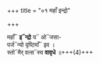 +++
title = "०१ महाँ इन्द्रो"

+++

महाँ᳓ **इ᳓न्द्रो** य᳓ ओ᳓जसा-    
पर्ज᳓न्यो वृष्टिमाँ᳓ इव ।  
स्तो᳓मैर् वत्स᳓स्य **वावृधे** ॥+++(4)+++
